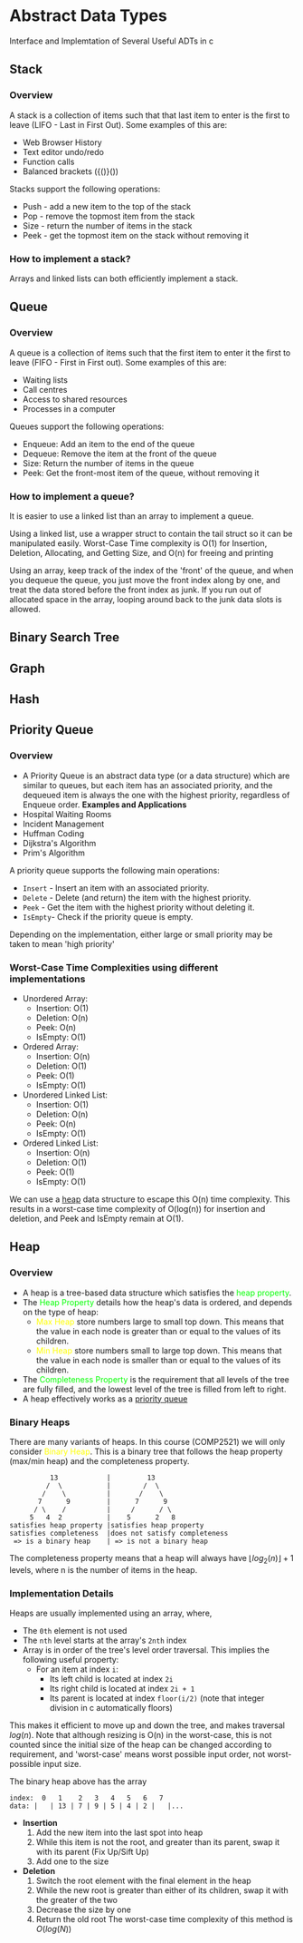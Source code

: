 # Abstract Data Types
Interface and Implemtation of Several Useful ADTs in c
## Stack
### Overview
A stack is a collection of items such that that last item to enter is the first to leave (LIFO - Last in First Out). Some examples of this are:
- Web Browser History
- Text editor undo/redo
- Function calls
- Balanced brackets ({()}())

Stacks support the following operations:
- Push - add a new item to the top of the stack
- Pop - remove the topmost item from the stack
- Size - return the number of items in the stack
- Peek - get the topmost item on the stack without removing it

### How to implement a stack?
Arrays and linked lists can both efficiently implement a stack.

## Queue
### Overview
A queue is a collection of items such that the first item to enter it the first to leave (FIFO - First in First out). Some examples of this are:
- Waiting lists
- Call centres
- Access to shared resources
- Processes in a computer

Queues support the following operations:
- Enqueue: Add an item to the end of the queue
- Dequeue: Remove the item at the front of the queue
- Size: Return the number of items in the queue
- Peek: Get the front-most item of the queue, without removing it 

### How to implement a queue?
It is easier to use a linked list than an array to implement a queue.

Using a linked list, use a wrapper struct to contain the tail struct so it can be manipulated easily. Worst-Case Time complexity is O(1) for Insertion, Deletion, Allocating, and Getting Size, and O(n) for freeing and printing

Using an array, keep track of the index of the 'front' of the queue, and when you dequeue the queue, you just move the front index along by one, and treat the data stored before the front index as junk. If you run out of allocated space in the array, looping around back to the junk data slots is allowed.

## Binary Search Tree
## Graph
## Hash
## Priority Queue
### Overview
- A Priority Queue is an abstract data type (or a data structure) which are 
similar to queues, but each item has an associated priority, and the dequeued 
item is always the one with the highest priority, regardless of Enqueue order.
**Examples and Applications**
- Hospital Waiting Rooms
- Incident Management
- Huffman Coding
- Dijkstra's Algorithm
- Prim's Algorithm

A priority queue supports the following main operations:
- `Insert` - Insert an item with an associated priority.
- `Delete` - Delete (and return) the item with the highest priority.
- `Peek` - Get the item with the highest priority without deleting it.
- `IsEmpty`- Check if the priority queue is empty.

Depending on the implementation, either large or small priority may be taken to mean 'high priority'

### Worst-Case Time Complexities using different implementations
- Unordered Array:
    - Insertion: O(1)
    - Deletion: O(n)
    - Peek: O(n)
    - IsEmpty: O(1)
- Ordered Array:
    - Insertion: O(n)
    - Deletion: O(1)
    - Peek: O(1)
    - IsEmpty: O(1)
- Unordered Linked List:
    - Insertion: O(1)
    - Deletion: O(n)
    - Peek: O(n)
    - IsEmpty: O(1)
- Ordered Linked List:
    - Insertion: O(n)
    - Deletion: O(1)
    - Peek: O(1)
    - IsEmpty: O(1)

We can use a [heap](#heap) data structure to escape this O(n) time complexity. This results in a worst-case time complexity of O(log(n)) for insertion and deletion, and Peek and IsEmpty remain at O(1).
## Heap
### Overview
- A heap is a tree-based data structure which satisfies the <font style="color:lime">heap property</font>.
- The <font style="color:lime">Heap Property</font> details how the heap's data is ordered, and depends on the type of heap:
    - <font style="color:yellow">Max Heap</font> store numbers large to small top down. This means that the value in each node is greater than or equal to the values of its children.
    - <font style="color:yellow">Min Heap</font> store numbers small to large top down. This means that the value in each node is smaller than or equal to the values of its children.
- The <font style="color:lime">Completeness Property</font> is the requirement that all levels of the tree are fully filled, and the lowest level of the tree is filled from left to right.
- A heap effectively works as a [priority queue](#priority-queue)
### Binary Heaps
There are many variants of heaps. In this course (COMP2521) we will only consider <font style="color:yellow">Binary Heap</font>. This is a binary tree that follows the heap property (max/min heap) and the completeness property.

```
          13            |         13
         /  \           |        /  \
        /    \          |       /    \
       7      9         |      7      9
      / \    /          |     /      / \
     5   4  2           |    5      2   8
satisfies heap property |satisfies heap property
satisfies completeness  |does not satisfy completeness
 => is a binary heap    | => is not a binary heap
```

The completeness property means that a heap will always have $\lfloor log_2(n)\rfloor + 1$ levels, where n is the number of items in the heap.

### Implementation Details
Heaps are usually implemented using an array, where,
- The `0th` element is not used
- The `nth` level starts at the array's `2nth` index
- Array is in order of the tree's level order traversal. This implies the following useful property:
    - For an item at index `i`:
        - Its left child is located at index `2i`
        - Its right child is located at index `2i + 1`
        - Its parent is located at index `floor(i/2)` 
        (note that integer division in c automatically floors)

This makes it efficient to move up and down the tree, and makes traversal $log(n)$. Note that although resizing is O(n) in the worst-case, this is not counted since the initial size of the heap can be changed according to requirement, and 'worst-case' means worst possible input order, not worst-possible input size.

The binary heap above has the array
```
index:  0   1    2   3   4   5   6   7 
data: |   | 13 | 7 | 9 | 5 | 4 | 2 |   |...
```

- **Insertion**
	1. Add the new item into the last spot into heap
	2. While this item is not the root, and greater than its parent, swap it with its parent (Fix Up/Sift Up)
	3. Add one to the size
- **Deletion**
	1. Switch the root element with the final element in the heap
	2. While the new root is greater than either of its children, swap it with the greater of the two
	3. Decrease the size by one
	4. Return the old root
	The worst-case time complexity of this method is $O(log(N))$